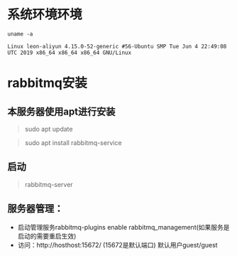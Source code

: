 # 系统环境环境

> 
```
uname -a

Linux leon-aliyun 4.15.0-52-generic #56-Ubuntu SMP Tue Jun 4 22:49:08 UTC 2019 x86_64 x86_64 x86_64 GNU/Linux
```

# rabbitmq安装

## 本服务器使用apt进行安装

> sudo apt update

> sudo apt install rabbitmq-service

## 启动
> rabbitmq-server

## 服务器管理：
* 启动管理服务rabbitmq-plugins enable rabbitmq_management(如果服务是启动的需要重启生效)
* 访问：http://hosthost:15672/  (15672是默认端口)  默认用户guest/guest